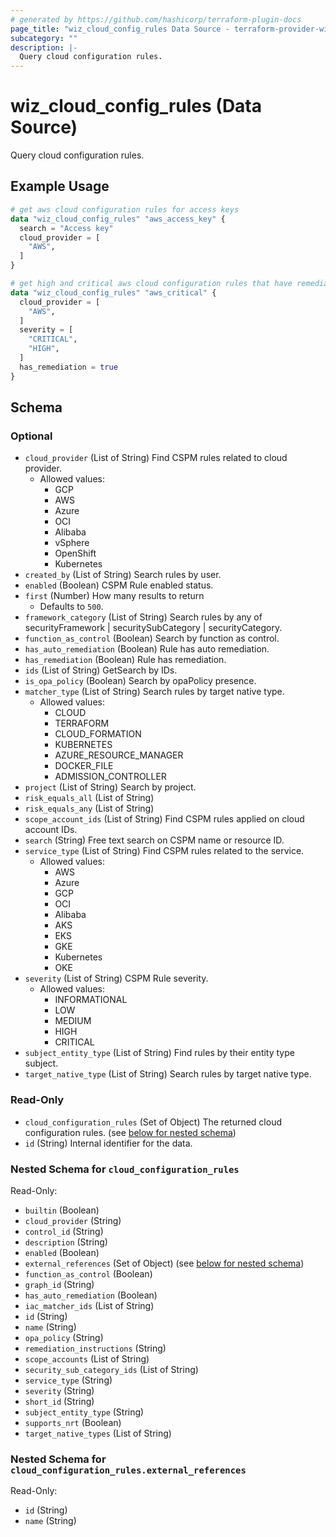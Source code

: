 ```yaml
---
# generated by https://github.com/hashicorp/terraform-plugin-docs
page_title: "wiz_cloud_config_rules Data Source - terraform-provider-wiz"
subcategory: ""
description: |-
  Query cloud configuration rules.
---
```


# wiz_cloud_config_rules (Data Source)

Query cloud configuration rules.

## Example Usage

```terraform
# get aws cloud configuration rules for access keys
data "wiz_cloud_config_rules" "aws_access_key" {
  search = "Access key"
  cloud_provider = [
    "AWS",
  ]
}

# get high and critical aws cloud configuration rules that have remediation
data "wiz_cloud_config_rules" "aws_critical" {
  cloud_provider = [
    "AWS",
  ]
  severity = [
    "CRITICAL",
    "HIGH",
  ]
  has_remediation = true
}
```

<!-- schema generated by tfplugindocs -->
## Schema

### Optional

- `cloud_provider` (List of String) Find CSPM rules related to cloud provider.
    - Allowed values:
        - GCP
        - AWS
        - Azure
        - OCI
        - Alibaba
        - vSphere
        - OpenShift
        - Kubernetes
- `created_by` (List of String) Search rules by user.
- `enabled` (Boolean) CSPM Rule enabled status.
- `first` (Number) How many results to return
    - Defaults to `500`.
- `framework_category` (List of String) Search rules by any of securityFramework | securitySubCategory | securityCategory.
- `function_as_control` (Boolean) Search by function as control.
- `has_auto_remediation` (Boolean) Rule has auto remediation.
- `has_remediation` (Boolean) Rule has remediation.
- `ids` (List of String) GetSearch by IDs.
- `is_opa_policy` (Boolean) Search by opaPolicy presence.
- `matcher_type` (List of String) Search rules by target native type.
    - Allowed values:
        - CLOUD
        - TERRAFORM
        - CLOUD_FORMATION
        - KUBERNETES
        - AZURE_RESOURCE_MANAGER
        - DOCKER_FILE
        - ADMISSION_CONTROLLER
- `project` (List of String) Search by project.
- `risk_equals_all` (List of String)
- `risk_equals_any` (List of String)
- `scope_account_ids` (List of String) Find CSPM rules applied on cloud account IDs.
- `search` (String) Free text search on CSPM name or resource ID.
- `service_type` (List of String) Find CSPM rules related to the service.
    - Allowed values:
        - AWS
        - Azure
        - GCP
        - OCI
        - Alibaba
        - AKS
        - EKS
        - GKE
        - Kubernetes
        - OKE
- `severity` (List of String) CSPM Rule severity.
    - Allowed values:
        - INFORMATIONAL
        - LOW
        - MEDIUM
        - HIGH
        - CRITICAL
- `subject_entity_type` (List of String) Find rules by their entity type subject.
- `target_native_type` (List of String) Search rules by target native type.

### Read-Only

- `cloud_configuration_rules` (Set of Object) The returned cloud configuration rules. (see [below for nested schema](#nestedatt--cloud_configuration_rules))
- `id` (String) Internal identifier for the data.

<a id="nestedatt--cloud_configuration_rules"></a>
### Nested Schema for `cloud_configuration_rules`

Read-Only:

- `builtin` (Boolean)
- `cloud_provider` (String)
- `control_id` (String)
- `description` (String)
- `enabled` (Boolean)
- `external_references` (Set of Object) (see [below for nested schema](#nestedobjatt--cloud_configuration_rules--external_references))
- `function_as_control` (Boolean)
- `graph_id` (String)
- `has_auto_remediation` (Boolean)
- `iac_matcher_ids` (List of String)
- `id` (String)
- `name` (String)
- `opa_policy` (String)
- `remediation_instructions` (String)
- `scope_accounts` (List of String)
- `security_sub_category_ids` (List of String)
- `service_type` (String)
- `severity` (String)
- `short_id` (String)
- `subject_entity_type` (String)
- `supports_nrt` (Boolean)
- `target_native_types` (List of String)

<a id="nestedobjatt--cloud_configuration_rules--external_references"></a>
### Nested Schema for `cloud_configuration_rules.external_references`

Read-Only:

- `id` (String)
- `name` (String)
